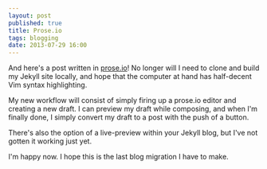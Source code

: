 ```yaml
---
layout: post
published: true
title: Prose.io
tags: blogging
date: 2013-07-29 16:00
---
```


And here's a post written in [prose.io](http://prose.io)! No longer will I need to clone and build my Jekyll site locally, and hope that the computer at hand has half-decent Vim syntax highlighting.

My new workflow will consist of simply firing up a prose.io editor and creating a new draft. I can preview my draft while composing, and when I'm finally done, I simply convert my draft to a post with the push of a button.

There's also the option of a live-preview within your Jekyll blog, but I've not gotten it working just yet.

I'm happy now. I hope this is the last blog migration I have to make.
